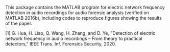 This package contains the MATLAB program for electric network frequency detection in audio recordings for audio forensic analysis (verified on MATLAB 2016b), including codes to reproduce figures showing the results of the paper.

[1] G. Hua, H. Liao, Q. Wang, H. Zhang, and D. Ye, "Detection of electric network frequency in audio recordings – From theory to practical detectors," IEEE Trans. Inf. Forensics Security, 2020.
